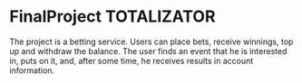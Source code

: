 # FinalProject TOTALIZATOR
The project is a betting service. Users can place bets, receive winnings, top up and withdraw the balance. The user finds an event that he is interested in, puts on it, and, after some time, he receives results in account information.
